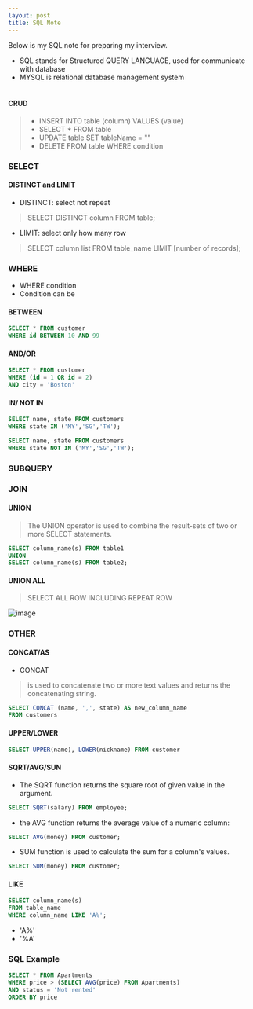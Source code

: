 ```yaml
---
layout: post
title: SQL Note
---
```


Below is my SQL note for preparing my interview.
- SQL stands for Structured QUERY LANGUAGE, used for communicate with database
- MYSQL is relational database management system
<br><br>

#### CRUD
> - INSERT INTO table (column) VALUES (value)
> - SELECT * FROM table
> - UPDATE table SET tableName = ""
> - DELETE FROM table WHERE condition

### SELECT
#### DISTINCT and LIMIT
- DISTINCT: select not repeat
> SELECT DISTINCT column FROM table;
- LIMIT: select only how many row
> SELECT column list
FROM table_name
LIMIT [number of records];

### WHERE
- WHERE condition
- Condition can be 
#### BETWEEN
```sql
SELECT * FROM customer
WHERE id BETWEEN 10 AND 99
```
#### AND/OR
```sql
SELECT * FROM customer
WHERE (id = 1 OR id = 2)
AND city = 'Boston'
```
#### IN/ NOT IN
```sql
SELECT name, state FROM customers 
WHERE state IN ('MY','SG','TW');
```
```sql
SELECT name, state FROM customers 
WHERE state NOT IN ('MY','SG','TW');
```
### SUBQUERY
### JOIN
#### UNION
> The UNION operator is used to combine the result-sets of two or more SELECT statements.
```sql
SELECT column_name(s) FROM table1
UNION
SELECT column_name(s) FROM table2;
```
#### UNION ALL
> SELECT ALL ROW INCLUDING REPEAT ROW

![image](https://user-images.githubusercontent.com/74011230/122631179-4e5d3780-d0fc-11eb-92fd-4cbb38a178a6.png)

### OTHER
#### CONCAT/AS
- CONCAT
> is used to concatenate two or more text values and returns the concatenating string.
```sql
SELECT CONCAT (name, ',', state) AS new_column_name
FROM customers
```
#### UPPER/LOWER
```sql
SELECT UPPER(name), LOWER(nickname) FROM customer 
```
#### SQRT/AVG/SUN
- The SQRT function returns the square root of given value in the argument.
```sql
SELECT SQRT(salary) FROM employee;
```
- the AVG function returns the average value of a numeric column:
```sql
SELECT AVG(money) FROM customer;
```
- SUM function is used to calculate the sum for a column's values.
```sql
SELECT SUM(money) FROM customer;
```
#### LIKE
```sql
SELECT column_name(s)
FROM table_name
WHERE column_name LIKE 'A%';
```
- 'A%'
- '%A'

### SQL Example
```sql
SELECT * FROM Apartments 
WHERE price > (SELECT AVG(price) FROM Apartments) 
AND status = 'Not rented' 
ORDER BY price
```
